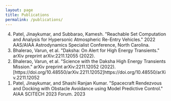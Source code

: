 ```yaml
---
layout: page
title: Publications
permalink: /publications/
---
```


<ol reversed>
  <li>Patel, Jinaykumar, and Subbarao, Kamesh. "Reachable Set Computation and Analysis for Hypersonic Atmospheric Re-Entry Vehicles." 2022 AAS/AIAA Astrodynamics Specialist Conference, North Carolina.</li>
  <li>Bhalerao, Varun, et al. "Daksha: On Alert for High Energy Transients." arXiv preprint arXiv:2211.12055 (2022).</li>
  <li>Bhalerao, Varun, et al. "Science with the Daksha High Energy Transients Mission." arXiv preprint arXiv:2211.12052 (2022). 
[https://doi.org/10.48550/arXiv.2211.12052]https://doi.org/10.48550/arXiv.2211.12052</li>
  <li>Patel, Jinaykumar, and Shashi Ranjan Kumar. "Spacecraft Rendezvous and Docking with Obstacle Avoidance using Model Predictive Control." AIAA SCITECH 2023 Forum. 2023</li>
</ol>

